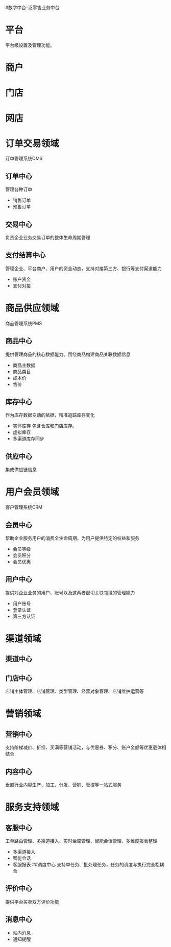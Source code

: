 #数字中台-泛零售业务中台

# 平台
平台级设置及管理功能。
# 商户
# 门店
# 网店

# 订单交易领域
订单管理系统OMS
## 订单中心
管理各种订单
* 销售订单
* 预售订单
## 交易中心
负责企业业务交易订单的整体生命周期管理
## 支付结算中心
管理企业、平台商户、用户的资金动态，支持对接第三方、银行等支付渠道能力
* 账户资金
* 支付对接

# 商品供应领域
商品管理系统PMS
## 商品中心
提供管理商品的核心数据能力。围绕商品构建商品关联数据信息
* 商品主数据
* 商品类目
* 成本价
* 售价
## 库存中心
作为库存数据变动的依据，精准追踪库存变化
* 实体库存
包含仓库和门店库存。
* 虚拟库存
* 多渠道库存同步
## 供应中心
集成供应链信息

# 用户会员领域
客户管理系统CRM
## 会员中心
帮助企业服务用户的消费全生命周期，为用户提供特定的权益和服务
* 会员等级
* 会员积分
* 会员优惠
## 用户中心
提供对企业业务的用户、账号以及这两者密切关联领域的管理能力
* 用户账号
* 登录认证
* 第三方认证

# 渠道领域
## 渠道中心
## 门店中心
店铺主体管理、店铺管理、类型管理、经营对象管理、店铺维护运营等

# 营销领域
## 营销中心
支持阶梯减价、折扣、买满等营销活动，与优惠券、积分、账户金额等优惠载体相结合
## 内容中心
垂直行业内容生产、加工、分发、营销、管控等一站式服务

# 服务支持领域
## 客服中心
工单路由管理、多渠道接入、实时坐席管理、智能会话管理、多维度报表整理
* 多渠道接入
* 智能会话
* 客服报表
##调度中心
支持单任务、批处理任务，任务的调度与执行完全松耦合
## 评价中心
提供平台买卖双方评价功能
## 消息中心
* 站内消息
* 通知提醒

